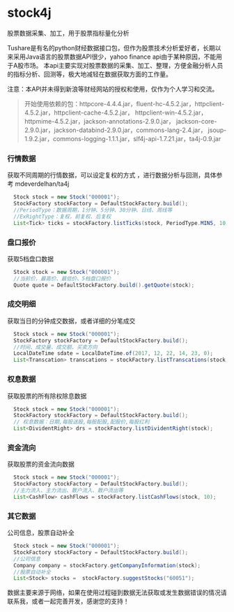 # stock4j
股票数据采集、加工，用于股票指标量化分析

Tushare是有名的python财经数据接口包，但作为股票技术分析爱好者，长期以来采用Java语言的股票数据API很少，yahoo finance api由于某种原因，不能用于A股市场。 本api主要实现对股票数据的采集、加工、整理，方便金融分析人员的指标分析、回测等，极大地减轻在数据获取方面的工作量。

注意：本API并未得到新浪等财经网站的授权和使用，仅作为个人学习和交流。

>开始使用依赖的包：httpcore-4.4.4.jar，fluent-hc-4.5.2.jar，httpclient-4.5.2.jar，httpclient-cache-4.5.2.jar， httpclient-win-4.5.2.jar，httpmime-4.5.2.jar，jackson-annotations-2.9.0.jar， jackson-core-2.9.0.jar，jackson-databind-2.9.0.jar，commons-lang-2.4.jar， jsoup-1.9.2.jar，commons-logging-1.1.1.jar，slf4j-api-1.7.21.jar，ta4j-0.9.jar

### 行情数据
获取不同周期的行情数据，可以设定复权的方式 ，进行数据分析与回测，具体参考 mdeverdelhan/ta4j

```java
  Stock stock = new Stock("000001");
  StockFactory stockFactory = DefaultStockFactory.build();
  //PeriodType：数据周期，1分钟、5分钟、30分钟、日线、周线等
  //ExRightType：复权，前复权、后复权
  List<Tick> ticks = stockFactory.listTicks(stock, PeriodType.MIN5, 10, ExRightType.FORWARD);
```

### 盘口报价
获取5档盘口数据

```java
  Stock stock = new Stock("000001");
  //当前价，最高价、最低价、5档盘口报价
  Quote quote = DefaultStockFactory.build().getQuote(stock);
```

### 成交明细
获取当日的分钟成交数据，或者详细的分笔成交
```java
  Stock stock = new Stock("000001");
  StockFactory stockFactory = DefaultStockFactory.build();
  //时间、成交量、成交额、买卖方向
  LocalDateTime sdate = LocalDateTime.of(2017, 12, 22, 14, 23, 0);
  List<Transcation> transcations = stockFactory.listTranscations(stock, sdate, 10);
```

### 权息数据
获取股票的所有除权除息数据

```java
  Stock stock = new Stock("000001");
  StockFactory stockFactory = DefaultStockFactory.build();
  // 权息数据：日期,每股送股,每股配股,配股价,每股红利
  List<DividentRight> drs = stockFactory.listDividentRight(stock);
```

### 资金流向
获取股票的资金流向数据

```java
  Stock stock = new Stock("000001");
  StockFactory stockFactory = DefaultStockFactory.build();
  //主力流入、主力流出、散户流入、散户流出等
  List<CashFlow> cashFlows = stockFactory.listCashFlows(stock, 10);
```

### 其它数据
公司信息，股票自动补全
```java
  Stock stock = new Stock("000001");
  StockFactory stockFactory = DefaultStockFactory.build();
  //公司信息
  Company company = stockFactory.getCompanyInformation(stock);
  //股票自动补全
  List<Stock> stocks =  stockFactory.suggestStocks("60051");
```

数据主要来源于网络，如果在使用过程碰到数据无法获取或发生数据错误的情况请联系我，或者一起完善开发，感谢您的支持！
